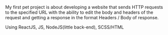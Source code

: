 My first pet project is about developing a website that sends HTTP requests to the specified URL with the ability to edit the body and headers of the request and getting a response in the format Headers / Body of response.

Using ReactJS, JS, NodeJS(little back-end), SCSS/HTML

